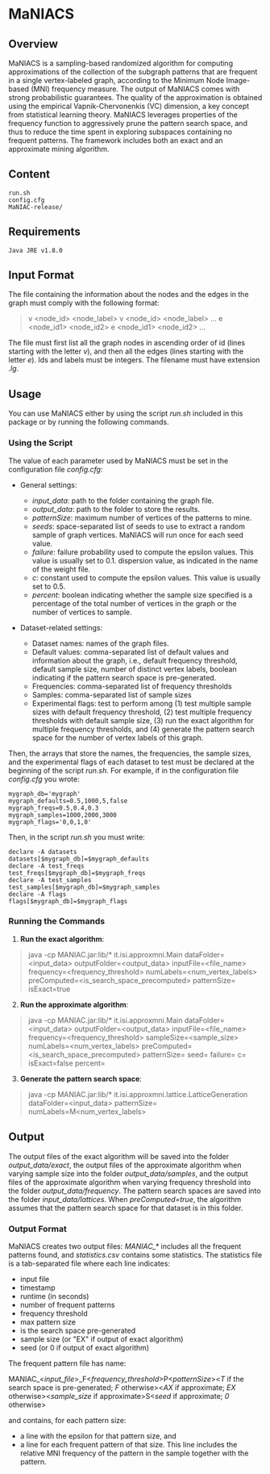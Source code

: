 # MaNIACS

## Overview
MaNIACS is a sampling-based randomized algorithm for computing approximations of the collection of the subgraph patterns that are frequent in a single vertex-labeled graph, according to the Minimum Node Image-based (MNI) frequency measure. 
The output of MaNIACS comes with strong probabilistic guarantees. The quality of the approximation is obtained using the empirical Vapnik-Chervonenkis (VC) dimension, a key concept from statistical learning theory.
MaNIACS leverages properties of the frequency function to aggressively prune the pattern search space, and thus to reduce the time spent in exploring subspaces containing no frequent patterns. 
The framework includes both an exact and an approximate mining algorithm.

## Content
    run.sh
    config.cfg
    MaNIAC-release/

## Requirements
    Java JRE v1.8.0

## Input Format
The file containing the information about the nodes and the edges in the graph must comply with the following format:

>	v <node_id> <node_label>
>	v <node_id> <node_label>
>	...
>	e <node_id1> <node_id2>
>	e <node_id1> <node_id2>
>	...

The file must first list all the graph nodes in ascending order of id (lines starting with the letter *v*), and then all the edges (lines starting with the letter *e*).  Ids and labels must be integers.
The filename must have extension *.lg*.

## Usage
You can use MaNIACS either by using the script *run.sh* included in this package or by running the following commands. 

### Using the Script
The value of each parameter used by MaNIACS must be set in the configuration file *config.cfg*:
* General settings:
    * *input_data*: path to the folder containing the graph file.
    * *output_data*: path to the folder to store the results.
    * *patternSize*: maximum number of vertices of the patterns to mine. 
    * *seeds*: space-separated list of seeds to use to extract a random sample of graph vertices. MaNIACS will run once for each seed value.
    * *failure*: failure probability used to compute the epsilon values. This value is usually set to 0.1.  dispersion value, as indicated in the name of the weight file.
    * *c*: constant used to compute the epsilon values. This value is usually set to 0.5.
    * *percent*: boolean indicating whether the sample size specified is a percentage of the total number of vertices in the graph or the number of vertices to sample.

* Dataset-related settings:
    * Dataset names: names of the graph files.
    * Default values: comma-separated list of default values and information about the graph, i.e., default frequency threshold, default sample size, number of distinct vertex labels, boolean indicating if the pattern search space is pre-generated. 
    * Frequencies: comma-separated list of frequency thresholds
    * Samples: comma-separated list of sample sizes
    * Experimental flags: test to perform among (1) test multiple sample sizes with default frequency threshold, (2) test multiple frequency thresholds with default sample size, (3) run the exact algorithm for multiple frequency thresholds, and (4) generate the pattern search space for the number of vertex labels of this graph.

Then, the arrays that store the names, the frequencies, the sample sizes, and the experimental flags of each dataset to test must be declared at the beginning of the script *run.sh*. For example, if in the configuration file *config.cfg* you wrote:

    mygraph_db='mygraph'
    mygraph_defaults=0.5,1000,5,false
    mygraph_freqs=0.5,0.4,0.3
    mygraph_samples=1000,2000,3000
    mygraph_flags='0,0,1,0'
    
Then, in the script *run.sh* you must write:

    declare -A datasets
    datasets[$mygraph_db]=$mygraph_defaults
    declare -A test_freqs
    test_freqs[$mygraph_db]=$mygraph_freqs
    declare -A test_samples
    test_samples[$mygraph_db]=$mygraph_samples
    declare -A flags
    flags[$mygraph_db]=$mygraph_flags

### Running the Commands

1. **Run the exact algorithm**:
    
>    java -cp MANIAC.jar:lib/* it.isi.approxmni.Main dataFolder=<input_data> outputFolder=<output_data> inputFile=<file_name> frequency=<frequency_threshold> numLabels=<num_vertex_labels> preComputed=<is_search_space_precomputed> patternSize=<patternSize> isExact=true

2. **Run the approximate algorithm**:

>    java -cp MANIAC.jar:lib/* it.isi.approxmni.Main dataFolder=<input_data> outputFolder=<output_data> inputFile=<file_name> frequency=<frequency_threshold> sampleSize=<sample_size> numLabels=<num_vertex_labels> preComputed=<is_search_space_precomputed> patternSize=<patternSize> seed=<seed> failure=<failure> c=<c> isExact=false percent=<percent> 

3. **Generate the pattern search space**:
 
> java -cp MANIAC.jar:lib/* it.isi.approxmni.lattice.LatticeGeneration dataFolder=<input_data> patternSize=<patternSize> numLabels=M<num_vertex_labels> 

## Output
The output files of the exact algorithm will be saved into the folder *output_data/exact*, the output files of the approximate algorithm when varying sample size into the folder *output_data/samples*, and the output files of the approximate algorithm when varying frequency threshold into the folder *output_data/frequency*.
The pattern search spaces are saved into the folder *input_data/lattices*. When *preComputed=true*, the algorithm assumes that the pattern search space for that dataset is in this folder.

### Output Format
MaNIACS creates two output files: *MANIAC_\** includes all the frequent patterns found, and *statistics.csv* contains some statistics.
The statistics file is a tab-separated file where each line indicates:

- input file
- timestamp
- runtime (in seconds)
- number of frequent patterns
- frequency threshold
- max pattern size
- is the search space pre-generated
- sample size (or "EX" if output of exact algorithm)
- seed (or 0 if output of exact algorithm)

The frequent pattern file has name:

MANIAC_<*input_file*>_F<*frequency_threshold*>P<*patternSize*><*T* if the search space is pre-generated; *F* otherwise><*AX* if approximate; *EX* otherwise><*sample_size* if approximate>S<*seed* if approximate; *0* otherwise>

and contains, for each pattern size:
- a line with the epsilon for that pattern size, and
- a line for each frequent pattern of that size. This line includes the relative MNI frequency of the pattern in the sample together with the pattern.
